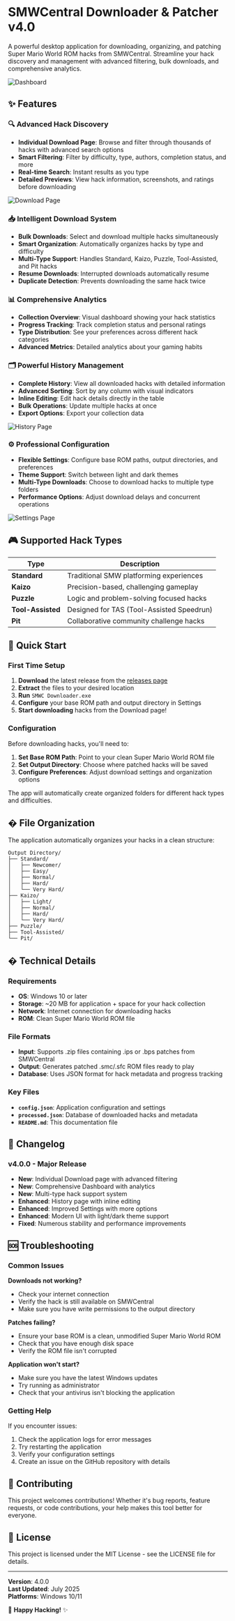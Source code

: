 # SMWCentral Downloader & Patcher v4.0

A powerful desktop application for downloading, organizing, and patching Super Mario World ROM hacks from SMWCentral. Streamline your hack discovery and management with advanced filtering, bulk downloads, and comprehensive analytics.

![Dashboard](images/ss_app_dashboard_v4.0.png)

## ✨ Features

### 🔍 Advanced Hack Discovery
- **Individual Download Page**: Browse and filter through thousands of hacks with advanced search options
- **Smart Filtering**: Filter by difficulty, type, authors, completion status, and more
- **Real-time Search**: Instant results as you type
- **Detailed Previews**: View hack information, screenshots, and ratings before downloading

![Download Page](images/ss_app_download_v4.0.png)

### 📥 Intelligent Download System
- **Bulk Downloads**: Select and download multiple hacks simultaneously
- **Smart Organization**: Automatically organizes hacks by type and difficulty
- **Multi-Type Support**: Handles Standard, Kaizo, Puzzle, Tool-Assisted, and Pit hacks
- **Resume Downloads**: Interrupted downloads automatically resume
- **Duplicate Detection**: Prevents downloading the same hack twice

### 📊 Comprehensive Analytics
- **Collection Overview**: Visual dashboard showing your hack statistics
- **Progress Tracking**: Track completion status and personal ratings
- **Type Distribution**: See your preferences across different hack categories
- **Advanced Metrics**: Detailed analytics about your gaming habits

### 🗂️ Powerful History Management
- **Complete History**: View all downloaded hacks with detailed information
- **Advanced Sorting**: Sort by any column with visual indicators
- **Inline Editing**: Edit hack details directly in the table
- **Bulk Operations**: Update multiple hacks at once
- **Export Options**: Export your collection data

![History Page](images/ss_app_history_v4.0.png)

### ⚙️ Professional Configuration
- **Flexible Settings**: Configure base ROM paths, output directories, and preferences
- **Theme Support**: Switch between light and dark themes
- **Multi-Type Downloads**: Choose to download hacks to multiple type folders
- **Performance Options**: Adjust download delays and concurrent operations

![Settings Page](images/ss_app_settings_v4.0.png)

## 🎮 Supported Hack Types

| Type | Description |
|------|-------------|
| **Standard** | Traditional SMW platforming experiences |
| **Kaizo** | Precision-based, challenging gameplay |
| **Puzzle** | Logic and problem-solving focused hacks |
| **Tool-Assisted** | Designed for TAS (Tool-Assisted Speedrun) |
| **Pit** | Collaborative community challenge hacks |

## 🚀 Quick Start

### First Time Setup
1. **Download** the latest release from the [releases page](../../releases)
2. **Extract** the files to your desired location
3. **Run** `SMWC Downloader.exe`
4. **Configure** your base ROM path and output directory in Settings
5. **Start downloading** hacks from the Download page!

### Configuration
Before downloading hacks, you'll need to:

1. **Set Base ROM Path**: Point to your clean Super Mario World ROM file
2. **Set Output Directory**: Choose where patched hacks will be saved
3. **Configure Preferences**: Adjust download settings and organization options

The app will automatically create organized folders for different hack types and difficulties.

## � File Organization

The application automatically organizes your hacks in a clean structure:

```
Output Directory/
├── Standard/
│   ├── Newcomer/
│   ├── Easy/
│   ├── Normal/
│   ├── Hard/
│   └── Very Hard/
├── Kaizo/
│   ├── Light/
│   ├── Normal/
│   ├── Hard/
│   └── Very Hard/
├── Puzzle/
├── Tool-Assisted/
└── Pit/
```

## � Technical Details

### Requirements
- **OS**: Windows 10 or later
- **Storage**: ~20 MB for application + space for your hack collection
- **Network**: Internet connection for downloading hacks
- **ROM**: Clean Super Mario World ROM file

### File Formats
- **Input**: Supports .zip files containing .ips or .bps patches from SMWCentral
- **Output**: Generates patched .smc/.sfc ROM files ready to play
- **Database**: Uses JSON format for hack metadata and progress tracking

### Key Files
- **`config.json`**: Application configuration and settings
- **`processed.json`**: Database of downloaded hacks and metadata
- **`README.md`**: This documentation file

## 📝 Changelog

### v4.0.0 - Major Release
- **New**: Individual Download page with advanced filtering
- **New**: Comprehensive Dashboard with analytics
- **New**: Multi-type hack support system
- **Enhanced**: History page with inline editing
- **Enhanced**: Improved Settings with more options
- **Enhanced**: Modern UI with light/dark theme support
- **Fixed**: Numerous stability and performance improvements

## 🆘 Troubleshooting

### Common Issues

**Downloads not working?**
- Check your internet connection
- Verify the hack is still available on SMWCentral
- Make sure you have write permissions to the output directory

**Patches failing?**
- Ensure your base ROM is a clean, unmodified Super Mario World ROM
- Check that you have enough disk space
- Verify the ROM file isn't corrupted

**Application won't start?**
- Make sure you have the latest Windows updates
- Try running as administrator
- Check that your antivirus isn't blocking the application

### Getting Help
If you encounter issues:
1. Check the application logs for error messages
2. Try restarting the application
3. Verify your configuration settings
4. Create an issue on the GitHub repository with details

## 🤝 Contributing

This project welcomes contributions! Whether it's bug reports, feature requests, or code contributions, your help makes this tool better for everyone.

## 📄 License

This project is licensed under the MIT License - see the LICENSE file for details.

---

**Version**: 4.0.0  
**Last Updated**: July 2025  
**Platforms**: Windows 10/11

🍄 **Happy Hacking!** ✨
